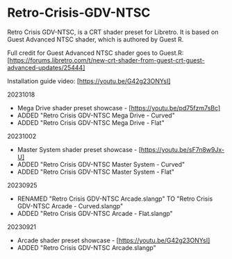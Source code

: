 # Retro-Crisis-GDV-NTSC
Retro Crisis GDV-NTSC, is a CRT shader preset for Libretro. It is based on Guest Advanced NTSC shader, which is authored by Guest R.

Full credit for Guest Advanced NTSC shader goes to Guest.R:
[https://forums.libretro.com/t/new-crt-shader-from-guest-crt-guest-advanced-updates/25444]

Installation guide video:
[https://youtu.be/G42g23ONYsI]


20231018
- Mega Drive shader preset showcase - [https://youtu.be/pd75fzm7sBc]
- ADDED "Retro Crisis GDV-NTSC Mega Drive - Curved"
- ADDED "Retro Crisis GDV-NTSC Mega Drive - Flat"


20231002
- Master System shader preset showcase - [https://youtu.be/sF7n8w9Jx-U]
- ADDED "Retro Crisis GDV-NTSC Master System - Curved"
- ADDED "Retro Crisis GDV-NTSC Master System - Flat"


20230925
- RENAMED "Retro Crisis GDV-NTSC Arcade.slangp" TO "Retro Crisis GDV-NTSC Arcade - Curved.slangp"
- ADDED "Retro Crisis GDV-NTSC Arcade - Flat.slangp"


20230921
- Arcade shader preset showcase - [https://youtu.be/G42g23ONYsI]
- ADDED "Retro Crisis GDV-NTSC Arcade.slangp"

